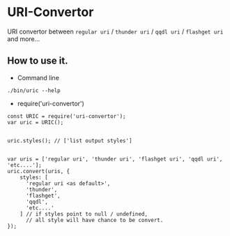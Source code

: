 # URI-Convertor

URI convertor between `regular uri` / `thunder uri` / `qqdl uri` / `flashget uri` and more...


## How to use it.

* Command line

```
./bin/uric --help
```

* require('uri-convertor')

```
const URIC = require('uri-convertor');
var uric = URIC();


uric.styles(); // ['list output styles']


var uris = ['regular uri', 'thunder uri', 'flashget uri', 'qqdl uri', 'etc....'];
uric.convert(uris, {
	styles: [
	  'regular uri <as default>', 
	  'thunder', 
	  'flashget', 
	  'qqdl', 
	  'etc....'
	] // if styles point to null / undefined, 
	  // all style will have chance to be convert.
});
```